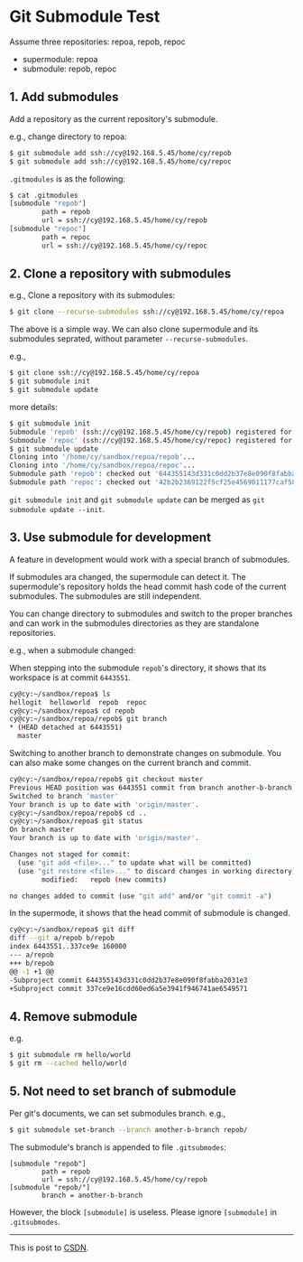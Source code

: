 # Git Submodule Test

Assume three repositories: repoa, repob, repoc

* supermodule: repoa
* submodule: repob, repoc

## 1. Add submodules

Add a repository as the current repository's submodule.

e.g., change directory to repoa:

```bash
$ git submodule add ssh://cy@192.168.5.45/home/cy/repob
$ git submodule add ssh://cy@192.168.5.45/home/cy/repoc
```

`.gitmodules` is as the following:

```bash
$ cat .gitmodules
[submodule "repob"]
        path = repob
        url = ssh://cy@192.168.5.45/home/cy/repob
[submodule "repoc"]
        path = repoc
        url = ssh://cy@192.168.5.45/home/cy/repoc
```

## 2. Clone a repository with submodules

e.g., Clone a repository with its submodules:

```bash
$ git clone --recurse-submodules ssh://cy@192.168.5.45/home/cy/repoa
```

The above is a simple way. We can also clone supermodule and its submodules seprated, without parameter `--recurse-submodules`.

e.g.,

```bash
$ git clone ssh://cy@192.168.5.45/home/cy/repoa
$ git submodule init
$ git submodule update
```

more details:

```bash
$ git submodule init 
Submodule 'repob' (ssh://cy@192.168.5.45/home/cy/repob) registered for path 'repob'
Submodule 'repoc' (ssh://cy@192.168.5.45/home/cy/repoc) registered for path 'repoc'
$ git submodule update
Cloning into '/home/cy/sandbox/repoa/repob'...
Cloning into '/home/cy/sandbox/repoa/repoc'...
Submodule path 'repob': checked out '644355143d331c0dd2b37e8e090f8fabba2031e3'
Submodule path 'repoc': checked out '42b2b2369122f5cf25e4569011177caf58d01d5e'
```

`git submodule init` and `git submodule update` can be merged as `git submodule update --init`.

## 3. Use submodule for development

A feature in development would work with a special branch of submodules.

If submodules ara changed, the supermodule can detect it. The supermodule's repository holds the head commit hash code of the current submodules. The submodules are still independent.

You can change directory to submodules and switch to the proper branches and can work in the submodules directories as they are standalone repositories.

e.g., when a submodule changed:

When stepping into the submodule `repob`'s directory, it shows that its workspace is at commit `6443551`.

```bash
cy@cy:~/sandbox/repoa$ ls
hellogit  helloworld  repob  repoc
cy@cy:~/sandbox/repoa$ cd repob
cy@cy:~/sandbox/repoa/repob$ git branch
* (HEAD detached at 6443551)
  master
```

Switching to another branch to demonstrate changes on submodule. You can also make some changes on the current branch and commit.

```bash
cy@cy:~/sandbox/repoa/repob$ git checkout master
Previous HEAD position was 6443551 commit from branch another-b-branch
Switched to branch 'master'
Your branch is up to date with 'origin/master'.
cy@cy:~/sandbox/repoa/repob$ cd ..
cy@cy:~/sandbox/repoa$ git status
On branch master
Your branch is up to date with 'origin/master'.

Changes not staged for commit:
  (use "git add <file>..." to update what will be committed)
  (use "git restore <file>..." to discard changes in working directory)
        modified:   repob (new commits)

no changes added to commit (use "git add" and/or "git commit -a")
```

In the supermode, it shows that the head commit of submodule is changed.

```bash
cy@cy:~/sandbox/repoa$ git diff
diff --git a/repob b/repob
index 6443551..337ce9e 160000
--- a/repob
+++ b/repob
@@ -1 +1 @@
-Subproject commit 644355143d331c0dd2b37e8e090f8fabba2031e3
+Subproject commit 337ce9e16cdd60ed6a5e3941f946741ae6549571

```

## 4. Remove submodule

e.g.
```bash
$ git submodule rm hello/world
$ git rm --cached hello/world
```

## 5. Not need to set branch of submodule

Per git's documents, we can set submodules branch. e.g.,

```bash
$ git submodule set-branch --branch another-b-branch repob/
```

The submodule's branch is appended to file `.gitsubmodes`:

```text
[submodule "repob"]
        path = repob
        url = ssh://cy@192.168.5.45/home/cy/repob
[submodule "repob/"]
        branch = another-b-branch
```

However, the block `[submodule]` is useless. Please ignore `[submodule]` in `.gitsubmodes`.

---

This is post to [CSDN](https://blog.csdn.net/caoi/article/details/127601327).